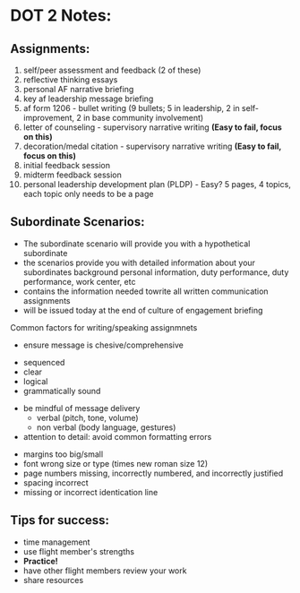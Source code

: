 DOT 2 Notes:
============

Assignments:
------------

1. self/peer assessment and feedback (2 of these)
2. reflective thinking essays
3. personal AF narrative briefing
4. key af leadership message briefing
5. af form 1206 - bullet writing (9 bullets; 5 in leadership, 2 in self-improvement, 2 in base community involvement)  
6. letter of counseling - supervisory narrative writing **(Easy to fail, focus on this)**
7. decoration/medal citation - supervisory narrative writing **(Easy to fail, focus on this)**
8. initial feedback session
9. midterm feedback session
10. personal leadership development plan (PLDP) - Easy? 5 pages, 4 topics, each topic only needs to be a page

Subordinate Scenarios:
----------------------

- The subordinate scenario will provide you with a hypothetical subordinate
- the scenarios provide you with detailed information about your subordinates background personal information, duty performance, duty performance, work center, etc
- contains the information needed towrite all written communication assignments
- will be issued today at the end of culture of engagement briefing

Common factors for writing/speaking assignmnets
* ensure message is chesive/comprehensive
- sequenced
- clear
- logical
- grammatically sound
* be mindful of message delivery
	- verbal (pitch, tone, volume)
	- non verbal (body language, gestures)
* attention to detail: avoid common formatting errors
- margins too big/small
- font wrong size or type (times new roman size 12)
- page numbers missing, incorrectly numbered, and incorrectly justified
- spacing incorrect
- missing or incorrect identication line

Tips for success:
-----------------

- time management
- use flight member's strengths
- **Practice!**
- have other flight members review your work
- share resources
